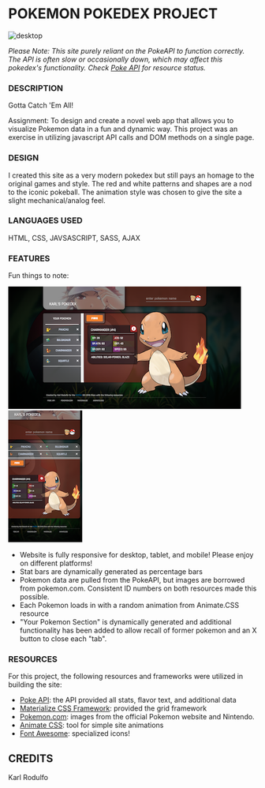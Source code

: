 # POKEMON POKEDEX PROJECT

![desktop](images/demo.gif)

_Please Note: This site purely reliant on the PokeAPI to function correctly. The API is often slow or occasionally down, which may affect this pokedex's functionality. Check [Poke API](http://pokeapi.co) for resource status._

### DESCRIPTION
Gotta Catch 'Em All!

Assignment: To design and create a novel web app that allows you to visualize Pokemon data in a fun and dynamic way. This project was an exercise in utilizing javascript API calls and DOM methods on a single page.

### DESIGN
I created this site as a very modern pokedex but still pays an homage to the original games and style. The red and white patterns and shapes are a nod to the iconic pokeball. The animation style was chosen to give the site a slight mechanical/analog feel.

### LANGUAGES USED
HTML, CSS, JAVSASCRIPT, SASS, AJAX

### FEATURES
Fun things to note:

![desktop](images/desktop.png)
![mobile](images/mobile.png)

- Website is fully responsive for desktop, tablet, and mobile! Please enjoy on different platforms!
- Stat bars are dynamically generated as percentage bars
- Pokemon data are pulled from the PokeAPI, but images are borrowed from pokemon.com. Consistent ID numbers on both resources made this possible.
- Each Pokemon loads in with a random animation from Animate.CSS resource
- "Your Pokemon Section" is dynamically generated and additional functionality has been added to allow recall of former pokemon and an X button to close each "tab".


### RESOURCES

For this project, the following resources and frameworks were utilized in building the site:

- [Poke API](http://pokeapi.co): the API provided all stats, flavor text, and additional data
- [Materialize CSS Framework](https://materializecss.com/): provided the grid framework
- [Pokemon.com](https://www.pokemon.com/us/): images from the official Pokemon website and Nintendo.
- [Animate CSS](https://daneden.github.io/animate.css/): tool for simple site animations
- [Font Awesome](https://fontawesome.com/icons?d=gallery): specialized icons!


## CREDITS
Karl Rodulfo
